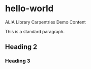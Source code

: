 # hello-world
ALIA Library Carpentries Demo Content

This is a standard paragraph.

## Heading 2
### Heading 3
